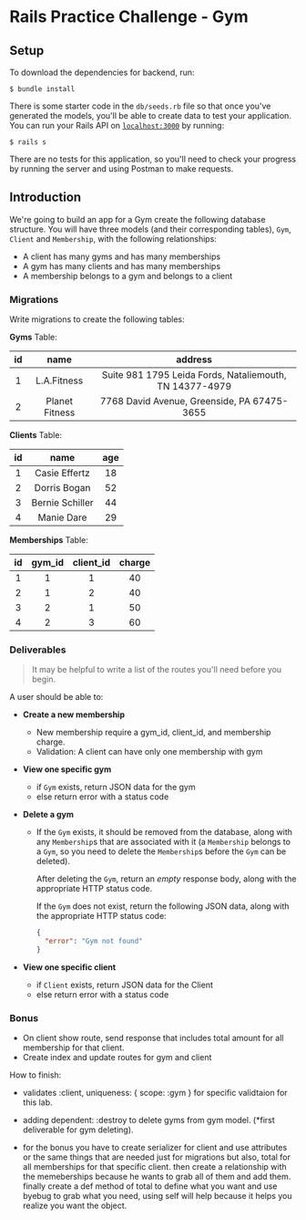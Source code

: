 # Rails Practice Challenge - Gym

## Setup

To download the dependencies for backend, run:

```console
$ bundle install
```

There is some starter code in the `db/seeds.rb` file so that once you've
generated the models, you'll be able to create data to test your application.
You can run your Rails API on [`localhost:3000`](http://localhost:3000) by running:

```console
$ rails s
```

There are no tests for this application, so you'll need to check your progress
by running the server and using Postman to make requests.

## Introduction

We're going to build an app for a Gym create the following database structure.
You will have three models (and their corresponding tables), `Gym`, `Client` and
`Membership`, with the following relationships:

- A client has many gyms and has many memberships
- A gym has many clients and has many memberships
- A membership belongs to a gym and belongs to a client

### Migrations

Write migrations to create the following tables:

**Gyms** Table:

| **id** |    **name**    |                       **address**                       |
| :----: | :------------: | :-----------------------------------------------------: |
|   1    |  L.A.Fitness   | Suite 981 1795 Leida Fords, Nataliemouth, TN 14377-4979 |
|   2    | Planet Fitness |       7768 David Avenue, Greenside, PA 67475-3655       |

**Clients** Table:

| **id** |    **name**     | **age** |
| :----: | :-------------: | :-----: |
|   1    |  Casie Effertz  |   18    |
|   2    |  Dorris Bogan   |   52    |
|   3    | Bernie Schiller |   44    |
|   4    |   Manie Dare    |   29    |

**Memberships** Table:

| **id** | **gym_id** | **client_id** | **charge** |
| :----: | :--------: | :-----------: | :--------: |
|   1    |     1      |       1       |     40     |
|   2    |     1      |       2       |     40     |
|   3    |     2      |       1       |     50     |
|   4    |     2      |       3       |     60     |

### Deliverables

> It may be helpful to write a list of the routes you'll need before you begin.

A user should be able to:

- **Create a new membership**

  - New membership require a gym_id, client_id, and membership charge.
  - Validation: A client can have only one membership with gym

- **View one specific gym**

  - if `Gym` exists, return JSON data for the gym
  - else return error with a status code

- **Delete a gym**

  - If the `Gym` exists, it should be removed from the database, along with
    any `Membership`s that are associated with it (a `Membership` belongs
    to a `Gym`, so you need to delete the `Membership`s before the
    `Gym` can be deleted).

    After deleting the `Gym`, return an _empty_ response body, along with the
    appropriate HTTP status code.

    If the `Gym` does not exist, return the following JSON data, along with
    the appropriate HTTP status code:

    ```json
    {
      "error": "Gym not found"
    }
    ```

- **View one specific client**

  - if `Client` exists, return JSON data for the Client
  - else return error with a status code

### Bonus

- On client show route, send response that includes total amount for all
  membership for that client.
- Create index and update routes for gym and client

How to finish:

- validates :client, uniqueness: { scope: :gym } for specific validtaion for this lab.

- adding dependent: :destroy to delete gyms from gym model. (*first deliverable for gym deleting).

- for the bonus you have to create serializer for client and use attributes or the same things that are needed just for migrations but also, total for all memberships for that specific client. then create a relationship with the memeberships because he wants to grab all of them and add them. finally create a def method of total to define what you want and use byebug to grab what you need, using self will help because it helps you realize you want the object.